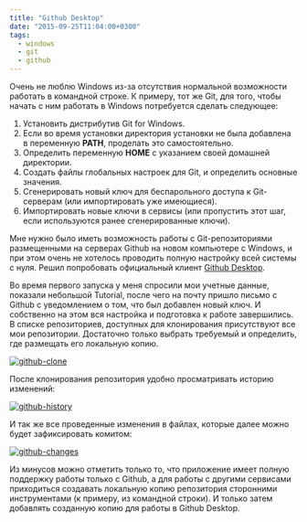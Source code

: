 ```yaml
---
title: "Github Desktop"
date: "2015-09-25T11:04:00+0300"
tags:
  - windows
  - git
  - github
---
```

Очень не люблю Windows из-за отсутствия нормальной возможности работать в командной строке. К примеру, тот же Git, для того, чтобы начать с ним работать в Windows потребуется сделать следующее:

1. Установить дистрибутив Git for Windows.
1. Если во время установки директория установки не была добавлена в переменную **PATH**, проделать это самостоятельно.
1. Определить переменную **HOME** с указанием своей домашней директории.
1. Создать файлы глобальных настроек для Git, и определить основные значения.
1. Сгенерировать новый ключ для беспарольного доступа к Git-серверам (или импортировать уже имеющиеся).
1. Импортировать новые ключи в сервисы (или пропустить этот шаг, если используются ранее сгенерированные ключи).

Мне нужно было иметь возможность работы с Git-репозиториями размещенными на серверах Github на новом компьютере с Windows, и при этом очень не хотелось проводить полную настройку всей системы с нуля. Решил попробовать официальный клиент [Github Desktop](https://desktop.github.com/ "Github Desktop").

Во время первого запуска у меня спросили мои учетные данные, показали небольшой Tutorial, после чего на почту пришло письмо с Github с уведомлением о том, что был добавлен новый ключ. И собственно на этом вся настройка и подготовка к работе завершились. В списке репозиториев, доступных для клонирования присутствуют все мои репозитории. Достаточно только выбрать требуемый и определить, где размещать его локальную копию.

[![github-clone](https://static.juev.org/2015/09/github-clone.png)](https://static.juev.org/2015/09/github-clone.png "Github Clone")

После клонирования репозитория удобно просматривать историю изменений:

[![github-history](https://static.juev.org/2015/09/github-history.png)](https://static.juev.org/2015/09/github-history.png "Github History")

И так же все проведенные изменения в файлах, которые далее можно будет зафиксировать комитом:

[![github-changes](https://static.juev.org/2015/09/github-changes.png)](https://static.juev.org/2015/09/github-changes.png "Github Changes")

Из минусов можно отметить только то, что приложение имеет полную поддержку работы только с Github, а для работы с другими сервисами приходиться создавать локальную копию репозитория сторонними инструментами (к примеру, из командной строки). И только затем добавлять созданную копию для работы в Github Desktop.
